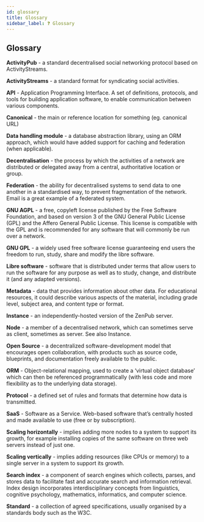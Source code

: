 ```yaml
---
id: glossary
title: Glossary
sidebar_label: ❓ Glossary
---
```


## Glossary

**ActivityPub** - a standard decentralised social networking protocol based on ActivityStreams.

**ActivityStreams** - a standard format for syndicating social activities.

**API** - Application Programming Interface. A set of definitions, protocols, and tools for building application software, to enable communication between various components.

**Canonical** - the main or reference location for something (eg. canonical URL)

**Data handling module** - a database abstraction library, using an ORM approach, which would have added support for caching and federation (when applicable).

**Decentralisation** - the process by which the activities of a network are distributed or delegated away from a central, authoritative location or group.

**Federation** - the ability for decentralised systems to send data to one another in a standardised way, to prevent fragmentation of the network. Email is a great example of a federated system.

**GNU AGPL** - a free, copyleft license published by the Free Software Foundation, and based on version 3 of the GNU General Public License (GPL) and the Affero General Public License. This license is compatible with the GPL and is recommended for any software that will commonly be run over a network.

**GNU GPL** - a widely used free software license guaranteeing end users the freedom to run, study, share and modify the libre software.

**Libre software** - software that is distributed under terms that allow users to run the software for any purpose as well as to study, change, and distribute it (and any adapted versions).

**Metadata** - data that provides information about other data. For educational resources, it could describe various aspects of the material, including grade level, subject area, and content type or format.

**Instance** - an independently-hosted version of the ZenPub server.

**Node** - a member of a decentralised network, which can sometimes serve as client, sometimes as server. See also Instance.

**Open Source** - a decentralized software-development model that encourages open collaboration, with products such as source code, blueprints, and documentation freely available to the public.

**ORM** - Object-relational mapping, used to create a ‘virtual object database’ which can then be referenced programmatically (with less code and more flexibility as to the underlying data storage).

**Protocol** - a defined set of rules and formats that determine how data is transmitted.

**SaaS** - Software as a Service. Web-based software that’s centrally hosted and made available to use (free or by subscription).

**Scaling horizontally** - implies adding more nodes to a system to support its growth, for example installing copies of the same software on three web servers instead of just one.

**Scaling vertically** - implies adding resources (like CPUs or memory) to a single server in a system to support its growth.

**Search index** - a component of search engines which collects, parses, and stores data to facilitate fast and accurate search and information retrieval. Index design incorporates interdisciplinary concepts from linguistics, cognitive psychology, mathematics, informatics, and computer science.

**Standard** - a collection of agreed specifications, usually organised by a standards body such as the W3C.
